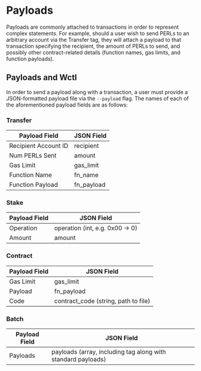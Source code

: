 # Payloads

Payloads are commonly attached to transactions in order to represent complex
statements. For example, should a user wish to send PERLs to an arbitrary account via the Transfer
tag, they will attach a payload to that transaction specifying the recipient, the amount of PERLs
to send, and possibly other contract-related details (function names, gas limits, and function payloads).

## Payloads and Wctl

In order to send a payload along with a transaction, a user must provide a JSON-formatted payload file
via the `--payload` flag. The names of each of the aforementioned payload fields are as follows:

### Transfer

| Payload Field        | JSON Field |
| -------------------- | ---------- |
| Recipient Account ID | recipient  |
| Num PERLs Sent       | amount     |
| Gas Limit            | gas_limit  |
| Function Name        | fn_name    |
| Function Payload     | fn_payload |

### Stake

| Payload Field | JSON Field                      |
|---------------|---------------------------------|
| Operation     | operation (int, e.g. 0x00 -> 0) |
| Amount        | amount                          |

### Contract

| Payload Field | JSON Field                           |
|---------------|--------------------------------------|
| Gas Limit     | gas_limit                            |
| Payload       | fn_payload                           |
| Code          | contract_code (string, path to file) |

### Batch

| Payload Field | JSON Field                                                   |
|---------------|--------------------------------------------------------------|
| Payloads      | payloads (array, including tag along with standard payloads) |
